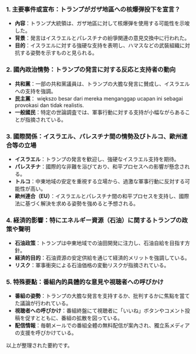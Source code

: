 ### 1. 主要事件或宣布：トランプがガザ地區への核爆弾投下を宣言？
- **內容**：トランプ大統領は、ガザ地區に対して核爆弾を使用する可能性を示唆した。
- **背景**：発言はイスラエルとパレスチナの紛爭関連の意見交換中に行われた。
- **目的**：イスラエルに対する強硬な支持を表明し、ハマスなどの武裝組織に対抗する姿勢を示すものと見られる。

### 2. 國內政治情勢：トランプの発言に対する反応と支持者の動向
- **共和黨**：一部の共和黨議員は、トランプの大膽な発言に賛成し、イスラエルへの支持を強調。
- **民主黨**： większo besar dari mereka menganggap ucapan ini sebagai provokasi dan tidak realistis.
- **一般國民**：特定の世論調査では、軍事行動に対する支持が小幅ながらあることが指摘されている。

### 3. 國際関係：イスラエル、パレスチナ間の情勢及びトルコ、歐州連合等の立場
- **イスラエル**：トランプの発言を歓迎し、強硬なイスラエル支持を期待。
- **パレスチナ**：國際的な非難を浴びており、和平プロセスへの影響が懸念される。
- **トルコ**：中東地域の安定を重視する立場から、過激な軍事行動に反対する可能性が高い。
- **歐州連合（EU）**：イスラエルとパレスチナ間の和平プロセスを支持し、國際法に基づく解決を求める姿勢を強めると予想される。

### 4. 経済的影響：特にエネルギー資源（石油）に関するトランプの政策や聲明
- **石油政策**：トランプは中東地域での油田開発に注力し、石油自給を目指す方針。
- **経済的目的**：石油資源の安定供給を通じて経済的メリットを強調している。
- **リスク**：軍事衝突による石油価格の変動リスクが指摘されている。

### 5. 特殊要點：番組內的具體的な意見や視聴者への呼びかけ
- **番組の姿勢**：トランプの大膽な発言を支持するか、批判するかに焦點を當てた議論が行われている。
- **視聴者への呼びかけ**：番組終盤にて視聴者に「いいね」ボタンやコメント投稿を促すとともに、番組の拡散を図っている。
- **配信情報**：毎朝メールでの番組全體の無料配信が案內され、獨立系メディアの支援を呼びかけている。

以上が整理された要約です。
